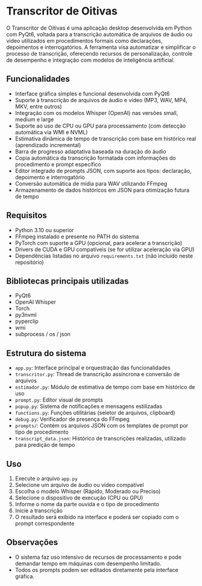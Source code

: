 # Transcritor de Oitivas

O Transcritor de Oitivas é uma aplicação desktop desenvolvida em Python com PyQt6, voltada para a transcrição automática de arquivos de áudio ou vídeo utilizados em procedimentos formais como declarações, depoimentos e interrogatórios. A ferramenta visa automatizar e simplificar o processo de transcrição, oferecendo recursos de personalização, controle de desempenho e integração com modelos de inteligência artificial.

## Funcionalidades

- Interface gráfica simples e funcional desenvolvida com PyQt6
- Suporte à transcrição de arquivos de áudio e vídeo (MP3, WAV, MP4, MKV, entre outros)
- Integração com os modelos Whisper (OpenAI) nas versões small, medium e large
- Suporte ao uso de CPU ou GPU para processamento (com detecção automática via WMI e NVML)
- Estimativa dinâmica de tempo de transcrição com base em histórico real (aprendizado incremental)
- Barra de progresso adaptativa baseada na duração do áudio
- Copia automática da transcrição formatada com informações do procedimento e prompt específico
- Editor integrado de prompts JSON, com suporte aos tipos: declaração, depoimento e interrogatório
- Conversão automática de mídia para WAV utilizando FFmpeg
- Armazenamento de dados históricos em JSON para otimização futura de tempo

## Requisitos

- Python 3.10 ou superior
- FFmpeg instalado e presente no PATH do sistema
- PyTorch com suporte a GPU (opcional, para acelerar a transcrição)
- Drivers de CUDA e GPU compatíveis (se for utilizar aceleração via GPU)
- Dependências listadas no arquivo `requirements.txt` (não incluído neste repositório)

## Bibliotecas principais utilizadas

- PyQt6
- OpenAI Whisper
- Torch
- py3nvml
- pyperclip
- wmi
- subprocess / os / json

## Estrutura do sistema

- `app.py`: Interface principal e orquestração das funcionalidades
- `transcritor.py`: Thread de transcrição assíncrona e conversão de arquivos
- `estimador.py`: Módulo de estimativa de tempo com base em histórico de uso
- `prompt.py`: Editor visual de prompts
- `popup.py`: Sistema de notificações e mensagens estilizadas
- `functions.py`: Funções utilitárias (seletor de arquivos, clipboard)
- `debug.py`: Verificador de presença do FFmpeg
- `prompts/`: Contém os arquivos JSON com os templates de prompt por tipo de procedimento
- `transcript_data.json`: Histórico de transcrições realizadas, utilizado para predição de tempo

## Uso

1. Execute o arquivo `app.py`
2. Selecione um arquivo de áudio ou vídeo compatível
3. Escolha o modelo Whisper (Rápido, Moderado ou Preciso)
4. Selecione o dispositivo de execução (CPU ou GPU)
5. Informe o nome da parte ouvida e o tipo de procedimento
6. Inicie a transcrição
7. O resultado será exibido na interface e poderá ser copiado com o prompt correspondente

## Observações

- O sistema faz uso intensivo de recursos de processamento e pode demandar tempo em máquinas com desempenho limitado.
- Todos os prompts podem ser editados diretamente pela interface gráfica.
